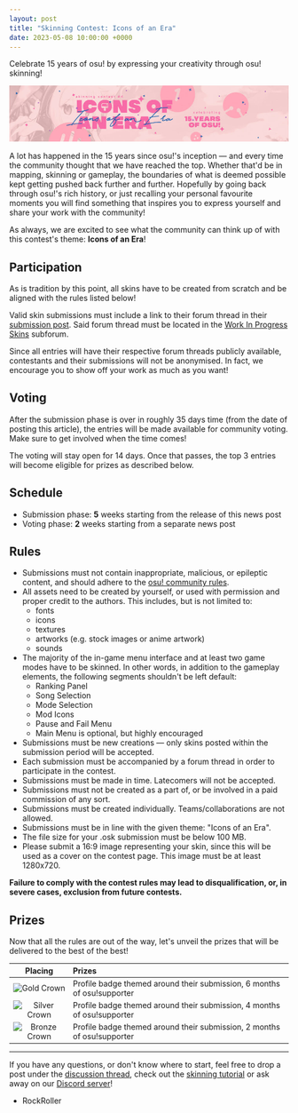 ```yaml
---
layout: post
title: "Skinning Contest: Icons of an Era"
date: 2023-05-08 10:00:00 +0000
---
```


Celebrate 15 years of osu! by expressing your creativity through osu! skinning!

![](/wiki/shared/news/2023-05-08-skinning-contest-icons-of-an-era/banner.jpg)

A lot has happened in the 15 years since osu!'s inception — and every time the community thought that we have reached the top. Whether that'd be in mapping, skinning or gameplay, the boundaries of what is deemed possible kept getting pushed back further and further. Hopefully by going back through osu!'s rich history, or just recalling your personal favourite moments you will find something that inspires you to express yourself and share your work with the community!

As always, we are excited to see what the community can think up of with this contest's theme: **Icons of an Era**!

## Participation

As is tradition by this point, all skins have to be created from scratch and be aligned with the rules listed below!

Valid skin submissions must include a link to their forum thread in their [submission post](https://osu.ppy.sh/community/forums/topics/1612259). Said forum thread must be located in the [Work In Progress Skins](https://osu.ppy.sh/community/forums/119) subforum.

Since all entries will have their respective forum threads publicly available, contestants and their submissions will not be anonymised. In fact, we encourage you to show off your work as much as you want!

## Voting

After the submission phase is over in roughly 35 days time (from the date of posting this article), the entries will be made available for community voting. Make sure to get involved when the time comes!

The voting will stay open for 14 days. Once that passes, the top 3 entries will become eligible for prizes as described below.

## Schedule

- Submission phase: **5** weeks starting from the release of this news post
- Voting phase: **2** weeks starting from a separate news post

## Rules

- Submissions must not contain inappropriate, malicious, or epileptic content, and should adhere to the [osu! community rules](/wiki/Rules).
- All assets need to be created by yourself, or used with permission and proper credit to the authors. This includes, but is not limited to:
  - fonts
  - icons
  - textures
  - artworks (e.g. stock images or anime artwork)
  - sounds
- The majority of the in-game menu interface and at least two game modes have to be skinned. In other words, in addition to the gameplay elements, the following segments shouldn't be left default:
  - Ranking Panel
  - Song Selection
  - Mode Selection
  - Mod Icons
  - Pause and Fail Menu
  - Main Menu is optional, but highly encouraged
- Submissions must be new creations — only skins posted within the submission period will be accepted.
- Each submission must be accompanied by a forum thread in order to participate in the contest.
- Submissions must be made in time. Latecomers will not be accepted.
- Submissions must not be created as a part of, or be involved in a paid commission of any sort.
- Submissions must be created individually. Teams/collaborations are not allowed.
- Submissions must be in line with the given theme: "Icons of an Era".
- The file size for your .osk submission must be below 100 MB.
- Please submit a 16:9 image representing your skin, since this will be used as a cover on the contest page. This image must be at least 1280x720.

**Failure to comply with the contest rules may lead to disqualification, or, in severe cases, exclusion from future contests.**

## Prizes

Now that all the rules are out of the way, let's unveil the prizes that will be delivered to the best of the best!

| Placing | Prizes |
| :-: | :-- |
| ![Gold Crown](/wiki/shared/crown-gold.png "1st place") | Profile badge themed around their submission, 6 months of osu!supporter |
| ![Silver Crown](/wiki/shared/crown-silver.png "2nd place") | Profile badge themed around their submission, 4 months of osu!supporter |
| ![Bronze Crown](/wiki/shared/crown-bronze.png "3rd place") | Profile badge themed around their submission, 2 months of osu!supporter |

---

If you have any questions, or don't know where to start, feel free to drop a post under the [discussion thread](https://osu.ppy.sh/community/forums/topics/1612258), check out the [skinning tutorial](https://skinship.xyz/tutorial/introduction) or ask away on our [Discord server](https://discord.skinship.xyz)!

- RockRoller

